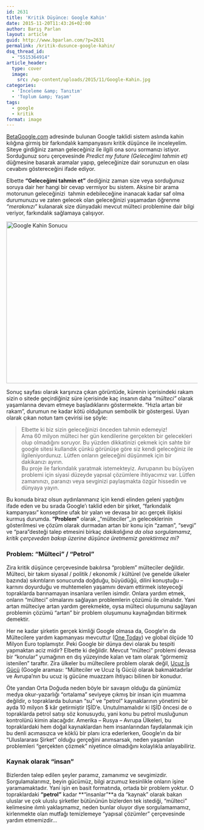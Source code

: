 ```yaml
---
id: 2631
title: 'Kritik Düşünce: Google Kahin'
date: 2015-11-20T11:43:26+02:00
author: Barış Parlan
layout: article
guid: http://www.bparlan.com/?p=2631
permalink: /kritik-dusunce-google-kahin/
dsq_thread_id:
  - "5515364914"
article_header:
  type: cover
  image:
    src: /wp-content/uploads/2015/11/Google-Kahin.jpg
categories:
  - 'İnceleme &amp; Tanıtım'
  - 'Toplum &amp; Yaşam'
tags:
  - google
  - kritik
format: image
---
```


<a href="http://betagoogle.com/" target="_blank">BetaGoogle.com</a> adresinde bulunan Google taklidi sistem aslında kahin kılığına girmiş bir farkındalık kampanyasını kritik düşünce ile inceleyelim. Siteye girdiğiniz zaman geleceğiniz ile ilgili ona soru sormanızı istiyor. Sorduğunuz soru çerçevesinde _Predict my future (Geleceğimi tahmin et)_ düğmesine basarak aramalar yapıp, geleceğinize dair sorunuzun en olası cevabını göstereceğini ifade ediyor.

Elbette **&#8220;Geleceğimi tahmin et&#8221;** dediğiniz zaman size veya sorduğunuz soruya dair her hangi bir cevap vermiyor bu sistem. Aksine bir arama motorunun geleceğinizi  tahmin edebileceğine inanacak kadar saf olma durumunuzu ve zaten gelecek olan geleceğinizi yaşamadan öğrenme _&#8220;merakınızı&#8221;_ kulanarak size dünyadaki mevcut mülteci problemine dair bilgi veriyor, farkındalık sağlamaya çalışıyor.

<img class="aligncenter wp-image-2633" src="https://i0.wp.com/www.bparlan.com/wp-content/uploads/2015/11/google2.jpg?resize=720%2C426" alt="Google Kahin Sonucu" width="720" height="426" srcset="https://i0.wp.com/www.bparlan.com/wp-content/uploads/2015/11/google2.jpg?resize=300%2C177 300w, https://i0.wp.com/www.bparlan.com/wp-content/uploads/2015/11/google2.jpg?resize=768%2C454 768w, https://i0.wp.com/www.bparlan.com/wp-content/uploads/2015/11/google2.jpg?resize=846%2C500 846w, https://i0.wp.com/www.bparlan.com/wp-content/uploads/2015/11/google2.jpg?w=888 888w" sizes="(max-width: 720px) 100vw, 720px" data-recalc-dims="1" /> 

Sonuç sayfası olarak karşınıza çıkan görüntüde, kürenin içerisindeki rakam sizin o sitede geçirdiğiniz süre içerisinde kaç insanın daha _&#8220;mülteci&#8221;_ olarak yaşamlarına devam etmeye başladıklarını göstermekte. &#8220;Hızla artan bir rakam&#8221;, durumun ne kadar kötü olduğunun sembolik bir göstergesi. Uyarı olarak çıkan notun tam çevirisi ise şöyle:

> Elbette ki biz sizin geleceğinizi önceden tahmin edemeyiz!  
> Ama 60 milyon mülteci her gün kendilerine gerçekten bir gelecekleri olup olmadığını soruyor. Bu yüzden dikkatinizi çekmek için sahte bir google sitesi kullandık çünkü görünüşe göre siz kendi geleceğiniz ile ilgileniyordunuz. Lütfen onların geleceğini düşünmek için bir dakikanızı ayırın.  
> Bu proje ile farkındalık yaratmak istemekteyiz. Avrupanın bu büyüyen problemi için siyasi düzeyde yapısal çözümlere ihtiyacımız var. Lütfen zamanınızı, paranızı veya sevginizi paylaşmakta özgür hissedin ve dünyaya yayın.

Bu konuda biraz olsun aydınlanmanız için kendi elinden geleni yaptığını ifade eden ve bu sırada Google&#8217;ı taklid eden bir şirket, &#8220;farkındalık kampanyası&#8221; konseptine ufak bir yalan ve devasa bir acı gerçek ilişkisi kurmuş durumda. **&#8220;Problem&#8221;** olarak _&#8220;mülteciler&#8221;_in geleceklerinin gösterilmesi ve çözüm olarak durmadan artan bir konu için &#8220;zaman&#8221;, &#8220;sevgi&#8221; ve &#8220;para&#8221;desteği talep etmesini birkaç _dakikalığına da olsa sorgulamamız, kritik çerçeveden bakııp üzerine düşünce üretmemiz gerektirmez mi?_

### Problem: &#8220;Mülteci&#8221; / &#8220;Petrol&#8221;

Zira kritik düşünce çerçevesinde bakılırsa &#8220;problem&#8221; mülteciler değildir. Mülteci, bir takım siyasal / politik / ekonomik / kültürel (ve genelde ülkeler bazında) sıkıntıların sonucunda doğduğu, büyüdüğü, dilini konuştuğu &#8211; karnını doyurduğu ve muhtemelen yaşamını devam ettirmek isteyeceği topraklarda barınamayan insanlara verilen isimdir. Onlara yardım etmek, onların &#8220;mülteci&#8221; olmalarını sağlayan problemlerin çözümü ile olmalıdır. Yani artan mülteciye artan yardım gerekmekte, oysa mülteci oluşumunu sağlayan problemin çözümü &#8220;artan&#8221; bir problem oluşumunu kaynağından bitirmek demektir.

Her ne kadar şirketin gerçek kimliği Google olmasa da, Google&#8217;ın da Mültecilere yardım kapmanyası mevcuttur (<a href="https://onetoday.google.com/page/refugeerelief/" target="_blank">One Today</a>) ve global ölçüde 10 Milyon Euro toplamıştır. Peki Google bir dünya devi olarak bu tespiti yapmaktan aciz midir? Elbette ki değildir. Mevcut &#8220;mülteci&#8221; problemi devasa bir &#8220;konular&#8221; yumağının en dış yüzeyinde kalan ve tam olarak &#8220;görmemiz istenilen&#8221; taraftır. Zira ülkeler bu mültecilere problem olarak değil, <a href="https://www.google.com/search?q=m%C3%BClteciler+ve+i%C5%9F+g%C3%BCc%C3%BC&ie=utf-8&oe=utf-8" target="_blank">Ucuz İş Gücü</a> (Google araması: &#8220;Mülteciler ve Ucuz İş Gücü) olarak bakmaktadırlar ve Avrupa&#8217;nın bu ucuz iş gücüne muazzam ihtiyacı bilinen bir konudur.

Öte yandan Orta Doğuda neden böyle bir savaşın olduğu da günümüz medya okur-yazarlığı &#8220;ortalama&#8221; seviyeye çıkmış bir insan için muamma değildir, o topraklarda bulunan &#8220;su&#8221; ve &#8220;petrol&#8221; kaynaklarının yönetimi bir ayda 10 milyon $ kâr getirmiştir IŞİD&#8217;e. Unutulmamalıdır ki IŞİD öncesi de o topraklarda petrol satışı söz konusuydu, yani konu bu petrol musluğunun kontrolünü kimin alacağıdır. Amerika &#8211; Rusya &#8211; Avrupa Ülkeleri, bu topraklardaki hem doğal kaynaklardan hem insanlarından faydalanmak için bu denli acımasızca ve köklü bir planı icra ederlerken, Google&#8217;ın da bir &#8220;Uluslararası Şirket&#8221; olduğu gerçeğini anımsarsak, neden yaşanılan problemleri &#8220;gerçekten çözmek&#8221; niyetince olmadığını kolaylıkla anlayabiliriz.

### Kaynak olarak &#8220;insan&#8221;

Bizlerden talep edilen şeyler paramız, zamanımız ve sevgimizdir. Sorgulamalarımız, beyin gücümüz, bilgi arzumuz kesinlikle onların işine yaramamaktadır. Yani işin en basit formatında, ortada bir problem yoktur. O topraklardaki **&#8220;petrol&#8221;** kadar **&#8220;insanlar&#8221;**a da &#8220;kaynak&#8221; olarak bakan uluslar ve çok uluslu şirketler bütününün bizlerden tek istediği, &#8220;mülteci&#8221; kelimesine ılımlı yaklaşmamız, neden bunlar oluyor diye sorgulamamamız, kirlenmekte olan mutfağı temizlemeye &#8220;yapısal çözümler&#8221; çerçevesinde yardım etmemizdir&#8230;
